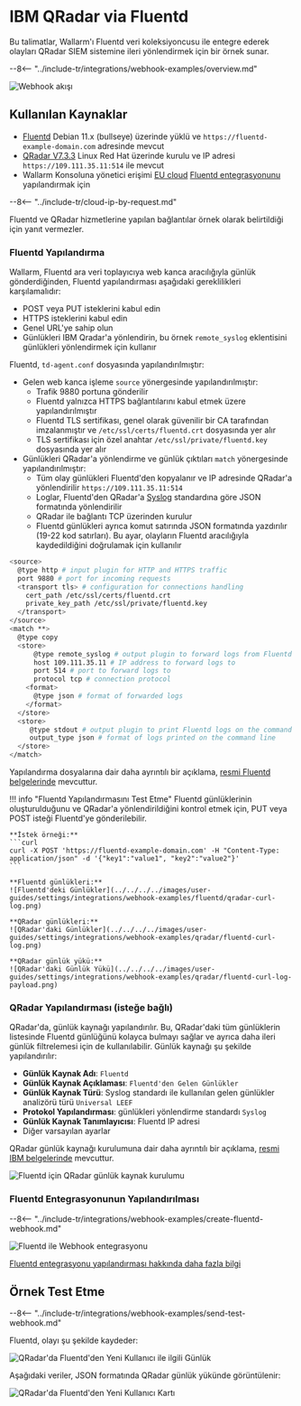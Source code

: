 # IBM QRadar via Fluentd

Bu talimatlar, Wallarm'ı Fluentd veri koleksiyoncusu ile entegre ederek olayları QRadar SIEM sistemine ileri yönlendirmek için bir örnek sunar.

--8<-- "../include-tr/integrations/webhook-examples/overview.md"

![Webhook akışı](../../../../images/user-guides/settings/integrations/webhook-examples/fluentd/qradar-scheme.png)

## Kullanılan Kaynaklar

* [Fluentd](#fluentd-configuration) Debian 11.x (bullseye) üzerinde yüklü ve `https://fluentd-example-domain.com` adresinde mevcut
* [QRadar V7.3.3](#qradar-configuration-optional) Linux Red Hat üzerinde kurulu ve IP adresi `https://109.111.35.11:514` ile mevcut
* Wallarm Konsoluna yönetici erişimi [EU cloud](https://my.wallarm.com) [Fluentd entegrasyonunu](#configuration-of-fluentd-integration) yapılandırmak için

--8<-- "../include-tr/cloud-ip-by-request.md"

Fluentd ve QRadar hizmetlerine yapılan bağlantılar örnek olarak belirtildiği için yanıt vermezler.

### Fluentd Yapılandırma

Wallarm, Fluentd ara veri toplayıcıya web kanca aracılığıyla günlük gönderdiğinden, Fluentd yapılandırması aşağıdaki gereklilikleri karşılamalıdır:

* POST veya PUT isteklerini kabul edin
* HTTPS isteklerini kabul edin
* Genel URL'ye sahip olun
* Günlükleri IBM Qradar'a yönlendirin, bu örnek `remote_syslog` eklentisini günlükleri yönlendirmek için kullanır

Fluentd, `td-agent.conf` dosyasında yapılandırılmıştır:

* Gelen web kanca işleme `source` yönergesinde yapılandırılmıştır:
    * Trafik 9880 portuna gönderilir
    * Fluentd yalnızca HTTPS bağlantılarını kabul etmek üzere yapılandırılmıştır
    * Fluentd TLS sertifikası, genel olarak güvenilir bir CA tarafından imzalanmıştır ve `/etc/ssl/certs/fluentd.crt` dosyasında yer alır
    * TLS sertifikası için özel anahtar `/etc/ssl/private/fluentd.key` dosyasında yer alır
* Günlükleri QRadar'a yönlendirme ve günlük çıktıları `match` yönergesinde yapılandırılmıştır:
    * Tüm olay günlükleri Fluentd'den kopyalanır ve IP adresinde QRadar'a yönlendirilir `https://109.111.35.11:514`
    * Loglar, Fluentd'den QRadar'a [Syslog](https://en.wikipedia.org/wiki/Syslog) standardına göre JSON formatında yönlendirilir
    * QRadar ile bağlantı TCP üzerinden kurulur
    * Fluentd günlükleri ayrıca komut satırında JSON formatında yazdırılır (19-22 kod satırları). Bu ayar, olayların Fluentd aracılığıyla kaydedildiğini doğrulamak için kullanılır

```bash linenums="1"
<source>
  @type http # input plugin for HTTP and HTTPS traffic
  port 9880 # port for incoming requests
  <transport tls> # configuration for connections handling
    cert_path /etc/ssl/certs/fluentd.crt
    private_key_path /etc/ssl/private/fluentd.key
  </transport>
</source>
<match **>
  @type copy
  <store>
      @type remote_syslog # output plugin to forward logs from Fluentd via Syslog
      host 109.111.35.11 # IP address to forward logs to
      port 514 # port to forward logs to
      protocol tcp # connection protocol
    <format>
      @type json # format of forwarded logs
    </format>
  </store>
  <store>
     @type stdout # output plugin to print Fluentd logs on the command line
     output_type json # format of logs printed on the command line
  </store>
</match>
```

Yapılandırma dosyalarına dair daha ayrıntılı bir açıklama, [resmi Fluentd belgelerinde](https://docs.fluentd.org/configuration/config-file) mevcuttur.

!!! info "Fluentd Yapılandırmasını Test Etme"
    Fluentd günlüklerinin oluşturulduğunu ve QRadar'a yönlendirildiğini kontrol etmek için, PUT veya POST isteği Fluentd'ye gönderilebilir.

    **İstek örneği:**
    ```curl
    curl -X POST 'https://fluentd-example-domain.com' -H "Content-Type: application/json" -d '{"key1":"value1", "key2":"value2"}'
    ```

    **Fluentd günlükleri:**
    ![Fluentd'deki Günlükler](../../../../images/user-guides/settings/integrations/webhook-examples/fluentd/qradar-curl-log.png)

    **QRadar günlükleri:**
    ![QRadar'daki Günlükler](../../../../images/user-guides/settings/integrations/webhook-examples/qradar/fluentd-curl-log.png)

    **QRadar günlük yükü:**
    ![QRadar'daki Günlük Yükü](../../../../images/user-guides/settings/integrations/webhook-examples/qradar/fluentd-curl-log-payload.png)

### QRadar Yapılandırması (isteğe bağlı)

QRadar'da, günlük kaynağı yapılandırılır. Bu, QRadar'daki tüm günlüklerin listesinde Fluentd günlüğünü kolayca bulmayı sağlar ve ayrıca daha ileri günlük filtrelemesi için de kullanılabilir. Günlük kaynağı şu şekilde yapılandırılır:

* **Günlük Kaynak Adı**: `Fluentd`
* **Günlük Kaynak Açıklaması**: `Fluentd'den Gelen Günlükler`
* **Günlük Kaynak Türü**: Syslog standardı ile kullanılan gelen günlükler analizörü türü `Universal LEEF`
* **Protokol Yapılandırması**: günlükleri yönlendirme standardı `Syslog`
* **Günlük Kaynak Tanımlayıcısı**: Fluentd IP adresi
* Diğer varsayılan ayarlar

QRadar günlük kaynağı kurulumuna dair daha ayrıntılı bir açıklama, [resmi IBM belgelerinde](https://www.ibm.com/support/knowledgecenter/en/SS42VS_DSM/com.ibm.dsm.doc/b_dsm_guide.pdf?origURL=SS42VS_DSM/b_dsm_guide.pdf) mevcuttur.

![Fluentd için QRadar günlük kaynak kurulumu](../../../../images/user-guides/settings/integrations/webhook-examples/qradar/fluentd-setup.png)

### Fluentd Entegrasyonunun Yapılandırılması

--8<-- "../include-tr/integrations/webhook-examples/create-fluentd-webhook.md"

![Fluentd ile Webhook entegrasyonu](../../../../images/user-guides/settings/integrations/add-fluentd-integration.png)

[Fluentd entegrasyonu yapılandırması hakkında daha fazla bilgi](../fluentd.md)

## Örnek Test Etme

--8<-- "../include-tr/integrations/webhook-examples/send-test-webhook.md"

Fluentd, olayı şu şekilde kaydeder:

![QRadar'da Fluentd'den Yeni Kullanıcı ile ilgili Günlük](../../../../images/user-guides/settings/integrations/webhook-examples/fluentd/qradar-user-log.png)

Aşağıdaki veriler, JSON formatında QRadar günlük yükünde görüntülenir:

![QRadar'da Fluentd'den Yeni Kullanıcı Kartı](../../../../images/user-guides/settings/integrations/webhook-examples/qradar/fluentd-user.png)